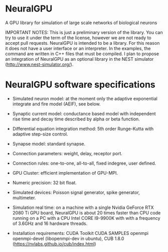 # NeuralGPU
A GPU library for simulation of large scale networks of biological neurons

IMPORTANT NOTES: This is just a preliminary version of the library. You can try to use it under the term of the license, however we are not ready to accept pull requests. NeuralGPU is intended to be a library. For this reason it does not have a user interface or an interpreter. In the examples, the command are written in C++ files that must be compiled. I plan to propose an integration of NeuralGPU as an optional library in the NEST simulator (http://www.nest-simulator.org/).

# NeuralGPU software specifications
* Simulated neuron model: at the moment only the adaptive exponential integrate and fire model (AEIF), see below.
* Synaptic current model: conductance based model with independent rise time and decay time described by alpha or beta function.
* Differential equation integration method: 5th order Runge-Kutta with adaptive step-size control.
* Synapse model: standard synapse.
* Connection parameters: weight, delay, receptor port.
* Connection rules: one-to-one, all-to-all, fixed indegree, user defined.
* GPU Cluster: efficient implementation of GPU-MPI.
* Numeric precision: 32 bit float.
* Simulated devices: Poisson signal generator, spike generator, multimeter.
* Simulation real time: on a machine with a single Nvidia GeForce RTX 2080 Ti GPU board, NeuralGPU is about 20 times faster than CPU code running on a PC with a CPU Intel CORE I9-9900K with with a frequency of 3.6GHz and 16 hardware threads.

* Installation requirements:
CUDA Toolkit
CUDA SAMPLES
openmpi
openmpi-devel (libopenmpi-dev in ubuntu),
CUB 1.8.0 (https://nvlabs.github.io/cub/index.html)
